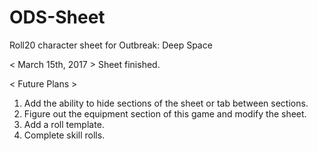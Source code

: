 # ODS-Sheet
Roll20 character sheet for Outbreak: Deep Space

< March 15th, 2017 >
Sheet finished.

< Future Plans >
1. Add the ability to hide sections of the sheet or tab between sections.
2. Figure out the equipment section of this game and modify the sheet.
3. Add a roll template.
4. Complete skill rolls.
